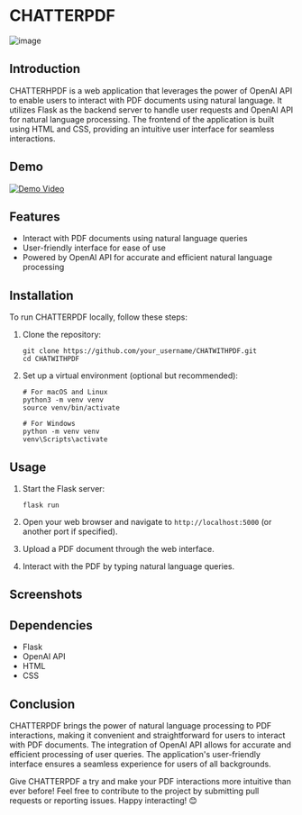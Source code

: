 # CHATTERPDF

![image](https://github.com/Sameeruddin8/ChatWithPdf/assets/102674044/ee088225-3bce-4819-8de6-c8472db16e21)


## Introduction

CHATTERHPDF is a web application that leverages the power of OpenAI API to enable users to interact with PDF documents using natural language. It utilizes Flask as the backend server to handle user requests and OpenAI API for natural language processing. The frontend of the application is built using HTML and CSS, providing an intuitive user interface for seamless interactions.

## Demo

<!-- Insert a short demonstration video of your project in action. You can either embed the video from YouTube or any other video hosting platform or provide a link to it. -->

[![Demo Video](/path/to/demo_video_thumbnail.png)](https://www.youtube.com/watch?v=your_video_id) <!-- Replace "your_video_id" with the actual video ID -->

## Features

- Interact with PDF documents using natural language queries
- User-friendly interface for ease of use
- Powered by OpenAI API for accurate and efficient natural language processing

## Installation

To run CHATTERPDF locally, follow these steps:

1. Clone the repository:

   ```
   git clone https://github.com/your_username/CHATWITHPDF.git
   cd CHATWITHPDF
   ```

2. Set up a virtual environment (optional but recommended):

   ```
   # For macOS and Linux
   python3 -m venv venv
   source venv/bin/activate

   # For Windows
   python -m venv venv
   venv\Scripts\activate
   ```

## Usage

1. Start the Flask server:

   ```
   flask run
   ```

2. Open your web browser and navigate to `http://localhost:5000` (or another port if specified).

3. Upload a PDF document through the web interface.

4. Interact with the PDF by typing natural language queries.

## Screenshots

<!-- Insert relevant screenshots of your web application here, showcasing its features and functionality. -->

## Dependencies

- Flask
- OpenAI API
- HTML
- CSS

## Conclusion

CHATTERPDF brings the power of natural language processing to PDF interactions, making it convenient and straightforward for users to interact with PDF documents. The integration of OpenAI API allows for accurate and efficient processing of user queries. The application's user-friendly interface ensures a seamless experience for users of all backgrounds.

Give CHATTERPDF a try and make your PDF interactions more intuitive than ever before! Feel free to contribute to the project by submitting pull requests or reporting issues. Happy interacting! 😊
